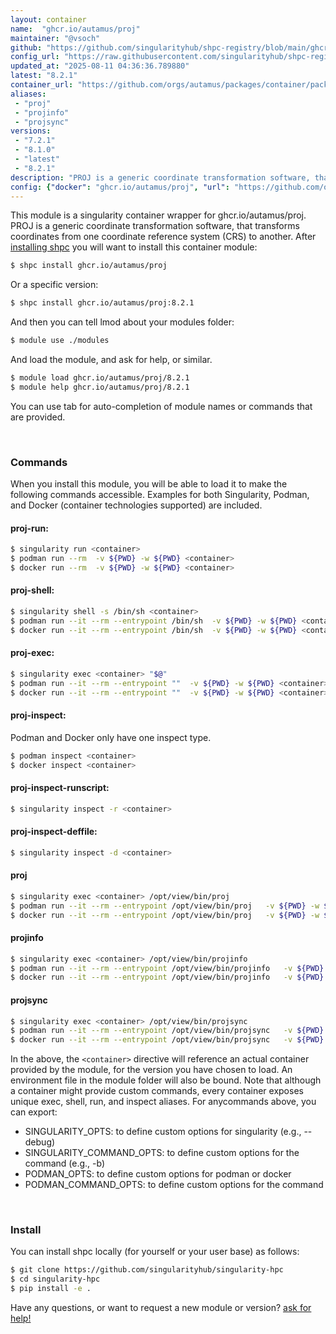 ```yaml
---
layout: container
name:  "ghcr.io/autamus/proj"
maintainer: "@vsoch"
github: "https://github.com/singularityhub/shpc-registry/blob/main/ghcr.io/autamus/proj/container.yaml"
config_url: "https://raw.githubusercontent.com/singularityhub/shpc-registry/main/ghcr.io/autamus/proj/container.yaml"
updated_at: "2025-08-11 04:36:36.789880"
latest: "8.2.1"
container_url: "https://github.com/orgs/autamus/packages/container/package/proj"
aliases:
 - "proj"
 - "projinfo"
 - "projsync"
versions:
 - "7.2.1"
 - "8.1.0"
 - "latest"
 - "8.2.1"
description: "PROJ is a generic coordinate transformation software, that transforms coordinates from one coordinate reference system (CRS) to another."
config: {"docker": "ghcr.io/autamus/proj", "url": "https://github.com/orgs/autamus/packages/container/package/proj", "maintainer": "@vsoch", "description": "PROJ is a generic coordinate transformation software, that transforms coordinates from one coordinate reference system (CRS) to another.", "latest": {"8.2.1": "sha256:4d27c270e2fe16ce40ed1939b5386aebcb45fbe18bd661094b9b3295c97547cf"}, "tags": {"7.2.1": "sha256:38ece517a69a68bd8e92237432621c08a2f2b8d2db3d4951196cbb2efa575b11", "8.1.0": "sha256:ac26607412c7b8755cc7195c15e34a22393760b01372e5e34afaa4cd5081dc9a", "latest": "sha256:4d27c270e2fe16ce40ed1939b5386aebcb45fbe18bd661094b9b3295c97547cf", "8.2.1": "sha256:4d27c270e2fe16ce40ed1939b5386aebcb45fbe18bd661094b9b3295c97547cf"}, "aliases": {"proj": "/opt/view/bin/proj", "projinfo": "/opt/view/bin/projinfo", "projsync": "/opt/view/bin/projsync"}}
---
```


This module is a singularity container wrapper for ghcr.io/autamus/proj.
PROJ is a generic coordinate transformation software, that transforms coordinates from one coordinate reference system (CRS) to another.
After [installing shpc](#install) you will want to install this container module:


```bash
$ shpc install ghcr.io/autamus/proj
```

Or a specific version:

```bash
$ shpc install ghcr.io/autamus/proj:8.2.1
```

And then you can tell lmod about your modules folder:

```bash
$ module use ./modules
```

And load the module, and ask for help, or similar.

```bash
$ module load ghcr.io/autamus/proj/8.2.1
$ module help ghcr.io/autamus/proj/8.2.1
```

You can use tab for auto-completion of module names or commands that are provided.

<br>

### Commands

When you install this module, you will be able to load it to make the following commands accessible.
Examples for both Singularity, Podman, and Docker (container technologies supported) are included.

#### proj-run:

```bash
$ singularity run <container>
$ podman run --rm  -v ${PWD} -w ${PWD} <container>
$ docker run --rm  -v ${PWD} -w ${PWD} <container>
```

#### proj-shell:

```bash
$ singularity shell -s /bin/sh <container>
$ podman run --it --rm --entrypoint /bin/sh  -v ${PWD} -w ${PWD} <container>
$ docker run --it --rm --entrypoint /bin/sh  -v ${PWD} -w ${PWD} <container>
```

#### proj-exec:

```bash
$ singularity exec <container> "$@"
$ podman run --it --rm --entrypoint ""  -v ${PWD} -w ${PWD} <container> "$@"
$ docker run --it --rm --entrypoint ""  -v ${PWD} -w ${PWD} <container> "$@"
```

#### proj-inspect:

Podman and Docker only have one inspect type.

```bash
$ podman inspect <container>
$ docker inspect <container>
```

#### proj-inspect-runscript:

```bash
$ singularity inspect -r <container>
```

#### proj-inspect-deffile:

```bash
$ singularity inspect -d <container>
```


#### proj

```bash
$ singularity exec <container> /opt/view/bin/proj
$ podman run --it --rm --entrypoint /opt/view/bin/proj   -v ${PWD} -w ${PWD} <container> -c " $@"
$ docker run --it --rm --entrypoint /opt/view/bin/proj   -v ${PWD} -w ${PWD} <container> -c " $@"
```


#### projinfo

```bash
$ singularity exec <container> /opt/view/bin/projinfo
$ podman run --it --rm --entrypoint /opt/view/bin/projinfo   -v ${PWD} -w ${PWD} <container> -c " $@"
$ docker run --it --rm --entrypoint /opt/view/bin/projinfo   -v ${PWD} -w ${PWD} <container> -c " $@"
```


#### projsync

```bash
$ singularity exec <container> /opt/view/bin/projsync
$ podman run --it --rm --entrypoint /opt/view/bin/projsync   -v ${PWD} -w ${PWD} <container> -c " $@"
$ docker run --it --rm --entrypoint /opt/view/bin/projsync   -v ${PWD} -w ${PWD} <container> -c " $@"
```



In the above, the `<container>` directive will reference an actual container provided
by the module, for the version you have chosen to load. An environment file in the
module folder will also be bound. Note that although a container
might provide custom commands, every container exposes unique exec, shell, run, and
inspect aliases. For anycommands above, you can export:

 - SINGULARITY_OPTS: to define custom options for singularity (e.g., --debug)
 - SINGULARITY_COMMAND_OPTS: to define custom options for the command (e.g., -b)
 - PODMAN_OPTS: to define custom options for podman or docker
 - PODMAN_COMMAND_OPTS: to define custom options for the command

<br>

### Install

You can install shpc locally (for yourself or your user base) as follows:

```bash
$ git clone https://github.com/singularityhub/singularity-hpc
$ cd singularity-hpc
$ pip install -e .
```

Have any questions, or want to request a new module or version? [ask for help!](https://github.com/singularityhub/singularity-hpc/issues)